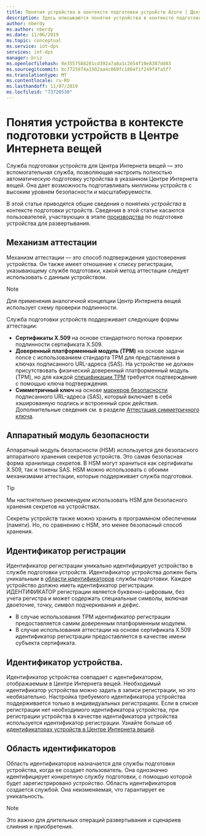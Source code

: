 ```yaml
---
title: Понятия устройства в контексте подготовки устройств Azure | Документация Майкрософт
description: Здесь описываются понятия устройства в контексте подготовки устройств Azure с помощью службы подготовки устройств и Центра Интернета вещей
author: nberdy
ms.author: nberdy
ms.date: 11/06/2019
ms.topic: conceptual
ms.service: iot-dps
services: iot-dps
manager: briz
ms.openlocfilehash: 0e3557588281cd392a7a8a1c2654f10e8387dd83
ms.sourcegitcommit: bc7725874a1502aa4c069fc1804f1f249f4fa5f7
ms.translationtype: MT
ms.contentlocale: ru-RU
ms.lasthandoff: 11/07/2019
ms.locfileid: "73720530"
---
```

# <a name="iot-hub-device-provisioning-service-device-concepts"></a>Понятия устройства в контексте подготовки устройств в Центре Интернета вещей

Служба подготовки устройств для Центра Интернета вещей — это вспомогательная служба, позволяющая настроить полностью автоматическую подготовку устройства в указанном Центре Интернета вещей. Она дает возможность подготавливать миллионы устройств с высоким уровнем безопасности и масштабируемости.

В этой статье приводятся общие сведения о понятиях *устройства* в контексте подготовки устройств. Сведения в этой статье касаются пользователей, участвующих в этапе [производства](about-iot-dps.md#manufacturing-step) по подготовке устройства для развертывания.

## <a name="attestation-mechanism"></a>Механизм аттестации

Механизм аттестации — это способ подтверждения удостоверения устройства. Он также имеет отношение к списку регистрации, указывающему службе подготовки, какой метод аттестации следует использовать с данным устройством.

> [!NOTE]
> Для применения аналогичной концепции Центр Интернета вещей использует схему проверки подлинности.

Служба подготовки устройств поддерживает следующие формы аттестации:
* **Сертификаты X.509** на основе стандартного потока проверки подлинности сертификата X.509.
* **Доверенный платформенный модуль (TPM)** на основе задачи nonce с использованием стандарта TPM для представления в ключах подписанного URL-адреса (SAS). На устройстве не должен присутствовать физический доверенный платформенный модуль (TPM), но для каждой [спецификации TPM](https://trustedcomputinggroup.org/work-groups/trusted-platform-module/) требуется подтверждение с помощью ключа подтверждения.
* **Симметричный ключ** на основе [маркеров безопасности](../iot-hub/iot-hub-devguide-security.md#security-tokens) подписанного URL-адреса (SAS), который включает в себя хэшированную подпись и встроенный срок действия. Дополнительные сведения см. в разделе [Аттестация симметричного ключа](concepts-symmetric-key-attestation.md).

## <a name="hardware-security-module"></a>Аппаратный модуль безопасности

Аппаратный модуль безопасности (HSM) используется для безопасного аппаратного хранения секретов устройств. Это самая безопасная форма хранилища секретов. В HSM могут храниться как сертификаты X.509, так и токены SAS. HSM можно использовать с обоими механизмами аттестации, которые поддерживает служба подготовки.

> [!TIP]
> Мы настоятельно рекомендуем использовать HSM для безопасного хранения секретов на устройствах.

Секреты устройств также можно хранить в программном обеспечении (памяти). Но, по сравнению с HSM, это менее безопасный способ хранения.

## <a name="registration-id"></a>Идентификатор регистрации

Идентификатор регистрации уникально идентифицирует устройство в службе подготовки устройств. Идентификатор устройства должен быть уникальным в [области идентификаторов](#id-scope) службы подготовки. Каждое устройство должно иметь идентификатор регистрации. ИДЕНТИФИКАТОР регистрации является буквенно-цифровым, без учета регистра и может содержать специальные символы, включая двоеточие, точку, символ подчеркивания и дефис.

* В случае использования TPM идентификатор регистрации предоставляется самим доверенным платформенным модулем.
* В случае использования аттестации на основе сертификата X.509 идентификатор регистрации предоставляется в качестве имени субъекта сертификата.

## <a name="device-id"></a>Идентификатор устройства.

Идентификатор устройства совпадает с идентификатором, отображаемым в Центре Интернета вещей. Необходимый идентификатор устройства можно задать в записи регистрации, но это необязательно. Настройка требуемого идентификатора устройства поддерживается только в индивидуальных регистрациях. Если в списке регистрации нет необходимого идентификатора устройства, при регистрации устройства в качестве идентификатора устройства используется идентификатор регистрации. Узнайте больше об [идентификаторах устройств в Центре Интернета вещей](../iot-hub/iot-hub-devguide-identity-registry.md).

## <a name="id-scope"></a>Область идентификаторов

Область идентификаторов назначается для службы подготовки устройства, когда ее создает пользователь. Она однозначно идентифицирует конкретную службу подготовки, с помощью которой будет зарегистрировано устройство. Область идентификаторов создается службой. Она неизменяемая, что гарантирует ее уникальность.

> [!NOTE]
> Это важно для длительных операций развертывания и сценариев слияния и приобретения.
